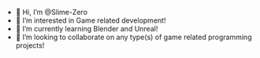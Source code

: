 - 👋 Hi, I’m @Slime-Zero
- 👀 I’m interested in Game related development!
- 🌱 I’m currently learning Blender and Unreal!
- 💞️ I’m looking to collaborate on any type(s) of game related programming projects!

<!---
Slime-Zero/Slime-Zero is a ✨ special ✨ repository because its `README.md` (this file) appears on your GitHub profile.
You can click the Preview link to take a look at your changes.
--->
